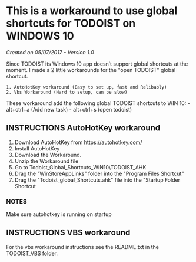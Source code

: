 ﻿# This is a workaround to use global shortcuts for TODOIST on WINDOWS 10
*Created on 05/07/2017 - Version 1.0*

Since TODOIST its Windows 10 app doesn’t support global shortcuts at the moment. I made a 2 little workarounds for the "open TODOIST" global shortcut.

	1. AutoHotKey workaround (Easy to set up, fast and Relibably)
	2. Vbs Workaround (Hard to setup, can be slow)
	
These workaround add the following global TODOIST shortcuts to WIN 10:
    - alt+ctrl+a (Add new task)
    - alt+ctrl+s (open todoist)


## INSTRUCTIONS AutoHotKey workaround
1. Download AutoHotKey from https://autohotkey.com/
2. Install AutoHotKey
3. Download the Workaround.
4. Unzip the Workaround file
5. Go to Todoist_Global_Shortcuts_WIN10\TODOIST_AHK
6. Drag the "WinStoreAppLinks" folder into the "Program Files Shortcut"
7. Drag the "Todoist_global_Shortcuts.ahk" file into the "Startup Folder Shortcut

### NOTES
Make sure autohotkey is running on startup 

## INSTRUCTIONS VBS workaround
For the vbs workaround instructions see the README.txt in the TODOIST_VBS folder.
